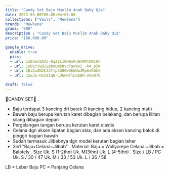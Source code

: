 ```yaml
---
title: "Candy Set Baju Muslim Anak Baby Qia"
date: 2023-03-06T06:05:04+07:00
collections: ["Veils", "Mewlena"]
brands: "Mewlena"
grams: "900"
description : "Candy Set Baju Muslim Anak Baby Qia"
price: "160,000.00"

google_drive:
  enable: true
  pics:
  - url: 1xDaScGAVz-8q2ZxI0wWxPuWvMXtH91UF
  - url: 1yD1YjwBIygbOUmk8vcTaxMvi_-k4_p5K
  - url: 1EzAudN2kJoYtp3DO0w5hNOw3Rp6xKGhX
  - url: 1SwJE-HsI9iqN-LUGwOFlLRpBR-s66870

draft: false
---
```


🎀CANDY SET🎀
.
* Baju terdapat 3 kancing dri batok (1 kancing hidup, 2 kancing mati)
* Bawah baju berupa kerutan karet dibagian belakang, dan berupa lilitan silang dibagian depan
* Pergelangan tangan berupa kerutan karet elastis
* Celana dgn aksen lipatan bagian atas, dan ada aksen kancing balok di pinggir bagian bawah
* Sudah termasuk Jilbabnya dgn model kerutan bagian leher
* 3in1 "Baju+Celana+Jilbab"
.
Material: 
Baju = Wollycrepe
Celana+Jilbab = Balotely
.
Size 
Uk. S (1-2thn) 
Uk. M(3thn)
Uk. L (4-5thn) 
.
Size / LB / PC
Uk. S / 30 / 47
Uk. M / 33 / 53
Uk. L / 36 / 58

LB = Lebar Baju
PC = Panjang Celana
